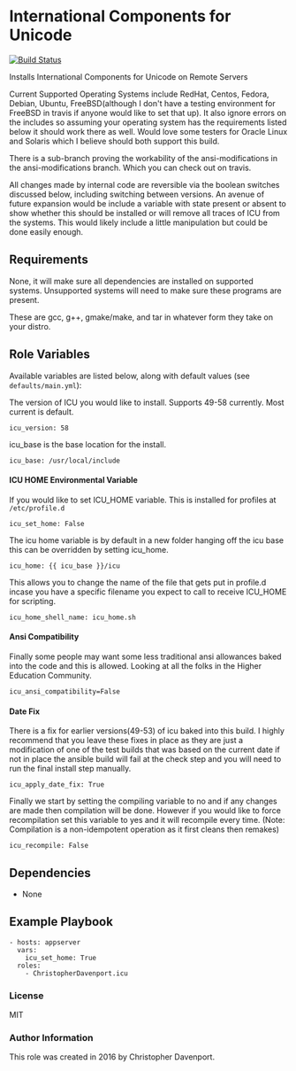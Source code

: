 # International Components for Unicode

[![Build Status](https://travis-ci.org/ChristopherDavenport/ansible-role-icu.svg?branch=master)](https://travis-ci.org/ChristopherDavenport/ansible-role-icu)

Installs International Components for Unicode on Remote Servers

Current Supported Operating Systems include RedHat, Centos, Fedora, Debian,
Ubuntu, FreeBSD(although I don't have a testing environment for FreeBSD in
travis if anyone would like to set that up). It also ignore errors on the
includes so assuming your operating system has the requirements listed below
it should work there as well. Would love some testers for Oracle Linux and
Solaris which I believe should both support this build.

There is a sub-branch proving the workability of the ansi-modifications in
the ansi-modifications branch. Which you can check out on travis.

All changes made by internal code are reversible via the boolean switches
discussed below, including switching between versions.
An avenue of future expansion would be include a variable with state present or
absent to show whether this should be installed or will remove all traces of
ICU from the systems. This would likely include a little manipulation but
could be done easily enough.

## Requirements

None, it will make sure all dependencies are installed on supported systems.
Unsupported systems will need to make sure these programs are present.

These are gcc, g++, gmake/make, and tar in whatever form they take on your distro.

## Role Variables

Available variables are listed below, along with default values
(see ```defaults/main.yml```):

The version of ICU you would like to install. Supports 49-58 currently. Most
current is default.

```
icu_version: 58
```

icu_base is the base location for the install.

```
icu_base: /usr/local/include
```

#### ICU HOME Environmental Variable

If you would like to set ICU_HOME variable. This is installed for profiles
at ```/etc/profile.d```

```
icu_set_home: False
```

The icu home variable is by default in a new folder hanging off the icu base
this can be overridden by setting icu_home.

```
icu_home: {{ icu_base }}/icu
```

This allows you to change the name of the file that gets put in profile.d incase
you have a specific filename you expect to call to receive ICU_HOME for
scripting.

```
icu_home_shell_name: icu_home.sh
```

#### Ansi Compatibility

Finally some people may want some less traditional ansi allowances baked into
the code and this is allowed. Looking at all the folks in the Higher Education
Community.

```
icu_ansi_compatibility=False
```

#### Date Fix

There is a fix for earlier versions(49-53) of icu baked into this build. I highly
recommend that you leave these fixes in place as they are just a modification
of one of the test builds that was based on the current date if not in place
the ansible  build will fail at the check step and you will need to run the
final install step manually.

```
icu_apply_date_fix: True
```

Finally we start by setting the compiling variable to no and if any changes are made then compilation will be done. However if you would like to force
recompilation set this variable to yes and it will recompile every time.
(Note: Compilation is a non-idempotent operation as it first cleans then remakes)

```
icu_recompile: False
```


## Dependencies

  - None

## Example Playbook

```
- hosts: appserver
  vars:
    icu_set_home: True
  roles:
    - ChristopherDavenport.icu
```

### License

MIT

### Author Information

This role was created in 2016 by Christopher Davenport.
